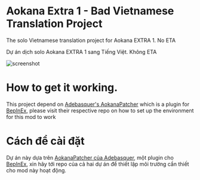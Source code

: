 # Aokana Extra 1 - Bad Vietnamese Translation Project
The solo Vietnamese translation project for Aokana EXTRA 1. No ETA

Dự án dịch solo Aokana EXTRA 1 sang Tiếng Việt. Không ETA

![screenshot](https://media.discordapp.net/attachments/871047524885098576/871085917534838854/unknown.png?width=833&height=468)

# How to get it working. 
This project depend on [Adebasquer's AokanaPatcher](https://github.com/Adebasquer/AokanaPatch) which is a plugin for [BepInEx](https://bepinex.github.io/), please visit their respective repo on how to set up the environment for this mod to work

# Cách để cài đặt
Dự án này dựa trên [AokanaPatcher của Adebasquer](https://github.com/Adebasquer/AokanaPatch), một plugin cho [BepInEx](https://bepinex.github.io/), xin hãy tới repo của cả hai dự án để thiết lập môi trường cần thiết cho mod này hoạt động.
